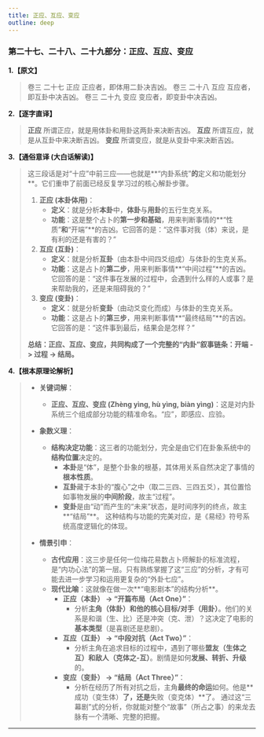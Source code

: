 ```yaml
---
title: 正应、互应、变应
outline: deep
---
```

  
### **第二十七、二十八、二十九部分：正应、互应、变应**

**1.【原文】**
> 卷三 二十七 正应
> 正应者，即体用二卦决吉凶。
> 卷三 二十八 互应
> 互应者，即互卦中决吉凶。
> 卷三 二十九 变应
> 变应者，即变卦中决吉凶。

**2.【逐字直译】**
> **正应**
> 所谓正应，就是用体卦和用卦这两卦来决断吉凶。
> **互应**
> 所谓互应，就是从互卦中来决断吉凶。
> **变应**
> 所谓变应，就是从变卦中来决断吉凶。

**3.【通俗意译 (大白话解读)】**
> 这三段话是对“十应”中前三应——也就是**“内卦系统”**的**定义和功能划分**。它们重申了前面已经反复学习过的核心解卦步骤。
> 
> 1.  **正应 (本卦体用)**：
>     *   **定义**：就是分析**本卦**中，**体卦**与**用卦**的五行生克关系。
>     *   **功能**：这是整个占卜的**第一步和基础**，用来判断事情的**“性质”**和**“开端”**的吉凶。它回答的是：“这件事对我（体）来说，是有利的还是有害的？”
> 2.  **互应 (互卦)**：
>     *   **定义**：就是分析**互卦**（由本卦中间四爻组成）与体卦的生克关系。
>     *   **功能**：这是占卜的**第二步**，用来判断事情**“中间过程”**的吉凶。它回答的是：“这件事在发展的过程中，会遇到什么样的人或事？是来帮助我的，还是来阻碍我的？”
> 3.  **变应 (变卦)**：
>     *   **定义**：就是分析**变卦**（由动爻变化而成）与体卦的生克关系。
>     *   **功能**：这是占卜的**第三步**，用来判断事情**“最终结局”**的吉凶。它回答的是：“这件事到最后，结果会是怎样？”
> 
> **总结：正应、互应、变应，共同构成了一个完整的“内卦”叙事链条：开端 -> 过程 -> 结局。**

**4.【根本原理论解析】**
> *   **关键词解**：
>     *   **正应、互应、变应 (Zhèng yìng, hù yìng, biàn yìng)**：这是对内卦系统三个组成部分功能的精准命名。“应”，即感应、应验。
> 
> *   **象数义理**：
>     *   **结构决定功能**：这三者的功能划分，完全是由它们在卦象系统中的**结构位置**决定的。
>         *   **本卦**是“体”，是整个卦象的根基，其体用关系自然决定了事情的**根本性质**。
>         *   **互卦**藏于本卦的“腹心”之中（取二三四、三四五爻），其位置恰如事物发展的**中间阶段**，故主“过程”。
>         *   **变卦**是由“动”而产生的“未来”状态，是时间序列的终点，故主**“结局”**。
>         这种结构与功能的完美对应，是《易经》符号系统高度逻辑化的体现。
> 
> *   **情景引申**：
>     *   **古代应用**：这三步是任何一位梅花易数占卜师解卦的标准流程，是“内功心法”的第一层。只有熟练掌握了这“三应”的分析，才有可能去进一步学习和运用更复杂的“外卦七应”。
>     *   **现代比喻**：这就像在做一次**“电影剧本”的结构分析**。
>         *   **正应（本卦） -> “开篇布局（Act One）”**：
>             *   分析**主角（体卦）**和他的**核心目标/对手（用卦）**。他们的关系是和谐（生、比）还是冲突（克、泄）？这决定了电影的**基本类型**（是喜剧还是悲剧）。
>         *   **互应（互卦） -> “中段对抗（Act Two）”**：
>             *   分析主角在追求目标的过程中，遇到了哪些**盟友（生体之互）**和**敌人（克体之-互）**。剧情是如何**发展、转折、升级**的。
>         *   **变应（变卦） -> “结局（Act Three）”**：
>             *   分析在经历了所有对抗之后，主角**最终的命运**如何。他是**成功（变生体）**了，还是**失败（变克体）**了。
>             通过这“三幕剧”式的分析，你就能对整个“故事”（所占之事）的来龙去脉有一个清晰、完整的把握。

---
